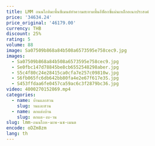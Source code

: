 ```yaml
---
title: LMM ถนนไถหิมะพื้นซีเมนต์ทําความสะอาดพื้นอีพ็อกซี่แผ่นเหล็กอเนกประสงค์
price: '34634.24'
price_original: '46179.00'
currency: THB
discount: 25%
rating: 5
volume: 88
image: Sa07509b868a84b508a6573595e758cec9.jpg
images:
  - Sa07509b868a84b508a6573595e758cec9.jpg
  - Se0fbc147d78845be8cb6552548298aber.jpg
  - S5c4f80c24e28415ca0cfa7e257c09810w.jpg
  - S6fb065fc6db642bb80fa4e2e67f617e3S.jpg
  - S453ffdaa6fe0457ca59ac6c3f2879bc36.jpg
video: 4000270152869.mp4
categories:
  - name: บ้านและสวน
    slug: านและสวน
  - name: ตกแต่งบ้าน
    slug: ตกแต-งบ-าน
slug: lmm-ถนนไถห-มะพ-นซ-เมนต
encode: oDZm8zm
lang: th
---
```

  